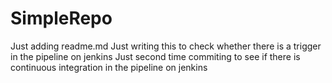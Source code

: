 # SimpleRepo
Just adding readme.md
Just writing this to check whether there is a trigger in the pipeline on jenkins 
Just second time commiting to see if there is continuous integration in the pipeline on jenkins
